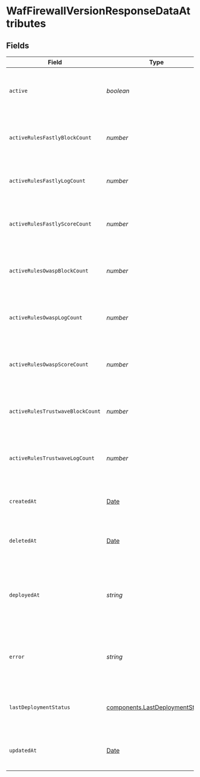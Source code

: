 # WafFirewallVersionResponseDataAttributes


## Fields

| Field                                                                                         | Type                                                                                          | Required                                                                                      | Description                                                                                   | Example                                                                                       |
| --------------------------------------------------------------------------------------------- | --------------------------------------------------------------------------------------------- | --------------------------------------------------------------------------------------------- | --------------------------------------------------------------------------------------------- | --------------------------------------------------------------------------------------------- |
| `active`                                                                                      | *boolean*                                                                                     | :heavy_minus_sign:                                                                            | Whether a specific firewall version is currently deployed.                                    |                                                                                               |
| `activeRulesFastlyBlockCount`                                                                 | *number*                                                                                      | :heavy_minus_sign:                                                                            | The number of active Fastly rules set to block.                                               |                                                                                               |
| `activeRulesFastlyLogCount`                                                                   | *number*                                                                                      | :heavy_minus_sign:                                                                            | The number of active Fastly rules set to log.                                                 |                                                                                               |
| `activeRulesFastlyScoreCount`                                                                 | *number*                                                                                      | :heavy_minus_sign:                                                                            | The number of active Fastly rules set to score.                                               |                                                                                               |
| `activeRulesOwaspBlockCount`                                                                  | *number*                                                                                      | :heavy_minus_sign:                                                                            | The number of active OWASP rules set to block.                                                |                                                                                               |
| `activeRulesOwaspLogCount`                                                                    | *number*                                                                                      | :heavy_minus_sign:                                                                            | The number of active OWASP rules set to log.                                                  |                                                                                               |
| `activeRulesOwaspScoreCount`                                                                  | *number*                                                                                      | :heavy_minus_sign:                                                                            | The number of active OWASP rules set to score.                                                |                                                                                               |
| `activeRulesTrustwaveBlockCount`                                                              | *number*                                                                                      | :heavy_minus_sign:                                                                            | The number of active Trustwave rules set to block.                                            |                                                                                               |
| `activeRulesTrustwaveLogCount`                                                                | *number*                                                                                      | :heavy_minus_sign:                                                                            | The number of active Trustwave rules set to log.                                              |                                                                                               |
| `createdAt`                                                                                   | [Date](https://developer.mozilla.org/en-US/docs/Web/JavaScript/Reference/Global_Objects/Date) | :heavy_minus_sign:                                                                            | Date and time in ISO 8601 format.                                                             | 2020-04-09 18:14:30 +0000 UTC                                                                 |
| `deletedAt`                                                                                   | [Date](https://developer.mozilla.org/en-US/docs/Web/JavaScript/Reference/Global_Objects/Date) | :heavy_minus_sign:                                                                            | Date and time in ISO 8601 format.                                                             | 2020-04-09 18:14:30 +0000 UTC                                                                 |
| `deployedAt`                                                                                  | *string*                                                                                      | :heavy_minus_sign:                                                                            | Time-stamp (GMT) indicating when the firewall version was last deployed.                      |                                                                                               |
| `error`                                                                                       | *string*                                                                                      | :heavy_minus_sign:                                                                            | Contains error message if the firewall version fails to deploy.                               |                                                                                               |
| `lastDeploymentStatus`                                                                        | [components.LastDeploymentStatus](../../../sdk/models/components/lastdeploymentstatus.md)     | :heavy_minus_sign:                                                                            | The status of the last deployment of this firewall version.                                   |                                                                                               |
| `updatedAt`                                                                                   | [Date](https://developer.mozilla.org/en-US/docs/Web/JavaScript/Reference/Global_Objects/Date) | :heavy_minus_sign:                                                                            | Date and time in ISO 8601 format.                                                             | 2020-04-09 18:14:30 +0000 UTC                                                                 |